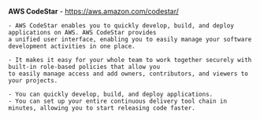 <b>AWS CodeStar</b> - https://aws.amazon.com/codestar/

    - AWS CodeStar enables you to quickly develop, build, and deploy applications on AWS. AWS CodeStar provides 
    a unified user interface, enabling you to easily manage your software development activities in one place.

    - It makes it easy for your whole team to work together securely with built-in role-based policies that allow you 
    to easily manage access and add owners, contributors, and viewers to your projects.

    - You can quickly develop, build, and deploy applications.
    - You can set up your entire continuous delivery tool chain in minutes, allowing you to start releasing code faster.
